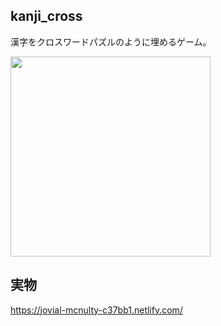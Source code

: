 ## kanji_cross
漢字をクロスワードパズルのように埋めるゲーム。

<img src="https://user-images.githubusercontent.com/19755901/54408287-9ffc0800-4724-11e9-84f8-370d056d6e50.png" width="320px">

## 実物

https://jovial-mcnulty-c37bb1.netlify.com/


